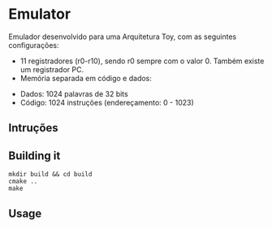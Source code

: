 # Emulator

Emulador desenvolvido para uma Arquitetura Toy, com as seguintes configurações:


* 11 registradores (r0-r10), sendo r0 sempre com o valor 0. Também existe um registrador PC.
* Memória separada em código e dados:
+ Dados: 1024 palavras de 32 bits
+ Código: 1024 instruções (endereçamento: 0 - 1023)

## Intruções

## Building it

```
mkdir build && cd build
cmake ..
make
```

## Usage
